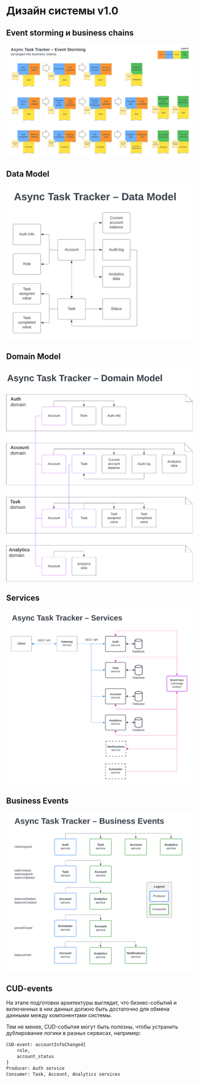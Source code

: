# Дизайн системы v1.0

## Event storming и business chains

![Event storming and business chains](./Event-Storming-Business-Chains.png)


## Data Model

![Data Model](./Data-Model.png)


## Domain Model

![Domain Model](./Domain-Model.png)


## Services

![Services](./Services.png)


## Business Events

![Business Events](./Business-Events.png)


## CUD-events

На этапе подготовки архитектуры выглядит, что бизнес-событий и включенных в них данных должно быть достаточно для обмена данными между компонентами системы.

Тем не менее, CUD-события могут быть полезны, чтобы устранить дублирование логики в разных сервисах, например:
```
CUD-event: accountInfoChanged{
    role,
    account_status
}
Producer: Auth service
Consumer: Task, Account, Analytics services
```